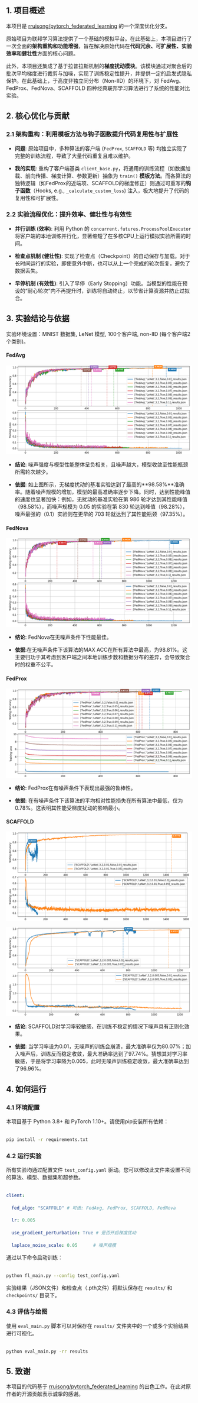## 1. 项目概述



本项目是 [rruisong/pytorch_federated_learning](https://github.com/rruisong/pytorch_federated_learning) 的一个深度优化分支。



原始项目为联邦学习算法提供了一个基础的模拟平台。在此基础上，本项目进行了一次全面的**架构重构和功能增强**，旨在解决原始代码在**代码冗余、可扩展性、实验效率和健壮性**方面的核心问题。



此外，本项目还集成了基于拉普拉斯机制的**梯度扰动模块**。该模块通过对聚合后的批次平均梯度进行裁剪与加噪，实现了训练稳定性提升，并提供一定的启发式隐私保护。在此基础上，于高度非独立同分布（Non-IID）的环境下，对 FedAvg、FedProx、FedNova、SCAFFOLD 四种经典联邦学习算法进行了系统的性能对比实验。



## 2. 核心优化与贡献



### 2.1 架构重构：利用模板方法与钩子函数提升代码复用性与扩展性

* **问题**: 原始项目中，多种算法的客户端 (`FedProx`, `SCAFFOLD` 等) 均独立实现了完整的训练流程，导致了大量代码重复且难以维护。

* **我的实现**: 重构了客户端基类 `client_base.py`，将通用的训练流程（如数据加载、前向传播、梯度计算、参数更新）抽象为 `train()` **模板方法**。而各算法的独特逻辑（如FedProx的近端项、SCAFFOLD的梯度修正）则通过可重写的**钩子函数**（Hooks, e.g., `_calculate_custom_loss`) 注入，极大地提升了代码的复用性和可扩展性。



### 2.2 实验流程优化：提升效率、健壮性与有效性

* **并行训练 (效率)**: 利用 Python 的 `concurrent.futures.ProcessPoolExecutor` 将客户端的本地训练并行化，显著缩短了在多核CPU上运行模拟实验所需的时间。

* **检查点机制 (健壮性)**: 实现了检查点（Checkpoint）的自动保存与加载。对于长时间运行的实验，即使意外中断，也可以从上一个完成的轮次恢复，避免了数据丢失。

* **早停机制 (有效性)**: 引入了早停（Early Stopping）功能。当模型的性能在预设的“耐心轮次”内不再提升时，训练将自动终止，以节省计算资源并防止过拟合。



## 3. 实验结论与依据



实验环境设置：MNIST 数据集, LeNet 模型, 100个客户端, non-IID (每个客户端2个类别)。


#### FedAvg

![FedAvg Performance](figures/FedAvg.png)

* **结论**: 噪声强度与模型性能整体呈负相关，且噪声越大，模型收敛至性能瓶颈所需轮次越少。

* **依据**: 如上图所示，无梯度扰动的基准实验达到了最高的**98.58%**准确率。随着噪声规模的增加，模型的最高准确率逐步下降。同时，达到性能峰值的速度也显著加快：例如，无扰动的基准实验在第 986 轮才达到其性能峰值（98.58%），而噪声规模为 0.05 的实验在第 830 轮达到峰值（98.28%），噪声最强的（0.1）实验则在更早的 703 轮就达到了其性能瓶颈（97.35%）。



#### FedNova

![FedNova Performance](figures/FedNova.png)

* **结论**: FedNova在无噪声条件下性能最佳。

* **依据**:在无噪声条件下该算法的MAX ACC在所有算法中最高，为98.81%。这主要归功于其考虑到客户端之间本地训练步数和数据分布的差异，会导致聚合时的权重不公平。




#### FedProx

![FedProx Performance](figures/FedProx.png)

* **结论**: FedProx在有噪声条件下表现出最强的鲁棒性。

* **依据**: 在有噪声条件下该算法的平均相对性能损失在所有算法中最低，仅为0.78%。这表明其性能受梯度扰动的影响最小。



#### SCAFFOLD

![SCAFFOLD Performance LR 0.01](figures/SCAFFOLD_lr_0.01.png)

![SCAFFOLD Performance LR 0.005](figures/SCAFFOLD_lr_0.005.png)



* **结论**: SCAFFOLD对学习率较敏感，在训练不稳定的情况下噪声具有正则化效果。

* **依据**: 当学习率设为0.01，无噪声的训练会崩溃，最大准确率仅为80.07%；加入噪声后，训练反而稳定收敛，最大准确率达到了97.74%。猜想其对学习率敏感，于是将学习率降为0.005，此时无噪声训练稳定收敛，最大准确率达到了96.96%。





## 4. 如何运行



### 4.1 环境配置

本项目基于 Python 3.8+ 和 PyTorch 1.10+。请使用pip安装所有依赖：

```bash

pip install -r requirements.txt

````



### 4.2 运行实验



所有实验均通过配置文件 `test_config.yaml` 驱动。您可以修改此文件来设置不同的算法、模型、数据集和超参数。



```yaml

client:

  fed_algo: "SCAFFOLD" # 可选: FedAvg, FedProx, SCAFFOLD, FedNova

  lr: 0.005

  use_gradient_perturbation: True # 是否开启梯度扰动

  laplace_noise_scale: 0.05      # 噪声规模

```



通过以下命令启动训练：



```bash

python fl_main.py --config test_config.yaml

```



实验结果（JSON文件）和检查点（.pth文件）将默认保存在 `results/` 和 `checkpoints/` 目录下。



### 4.3 评估与绘图



使用 `eval_main.py` 脚本可以对保存在 `results/` 文件夹中的一个或多个实验结果进行可视化。



```bash

python eval_main.py -rr results

```



## 5\. 致谢



本项目的代码基于 [rruisong/pytorch_federated_learning](https://github.com/rruisong/pytorch_federated_learning) 的出色工作。在此对原作者的开源贡献表示诚挚的感谢。
